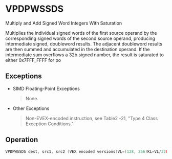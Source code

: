# VPDPWSSDS

Multiply and Add Signed Word Integers With Saturation

Multiplies the individual signed words of the first source operand by the corresponding signed words of the second source operand, producing intermediate signed, doubleword results.
The adjacent doubleword results are then summed and accumulated in the destination operand.
If the intermediate sum overflows a 32b signed number, the result is saturated to either 0x7FFF_FFFF for po

## Exceptions

- SIMD Floating-Point Exceptions
  > None.
- Other Exceptions
  > Non-EVEX-encoded instruction, see Table2
  > -21, "Type 4 Class Exception Conditions."

## Operation

```C
VPDPWSSDS dest, src1, src2 (VEX encoded versions)VL=(128, 256)KL=VL/32ORIGDEST := DESTFOR i := 0 TO KL-1:p1dword := SIGN_EXTEND(SRC1.word[2*i+0]) * SIGN_EXTEND(SRC2.word[2*i+0])p2dword := SIGN_EXTEND(SRC1.word[2*i+1]) * SIGN_EXTEND(SRC2.word[2*i+1])DEST.dword[i] := SIGNED_DWORD_SATURATE(ORIGDEST.dword[i] + p1dword + p2dword)DEST[MAX_VL-1:VL] := 0VPDPWSSDS dest, src1, src2 (EVEX encoded versions)(KL,VL)=(4,128), (8,256), (16,512)ORIGDEST := DESTFOR i := 0 TO KL-1:IF k1[i] or *no writemask*:IF SRC2 is memory and EVEX.b == 1:t := SRC2.dword[0]ELSE:t := SRC2.dword[i]p1dword := SIGN_EXTEND(SRC1.word[2*i]) * SIGN_EXTEND(t.word[0])p2dword := SIGN_EXTEND(SRC1.word[2*i+1]) * SIGN_EXTEND(t.word[1])DEST.dword[i] := SIGNED_DWORD_SATURATE(ORIGDEST.dword[i] + p1dword + p2dword)ELSE IF *zeroing*:DEST.dword[i] := 0ELSE: // Merge masking, dest element unchangedDEST.dword[i] := ORIGDEST.dword[i]DEST[MAX_VL-1:VL] := 0Intel C/C++ Compiler Intrinsic EquivalentVPDPWSSDS __m128i _mm_dpwssds_avx_epi32(__m128i, __m128i, __m128i);VPDPWSSDS __m128i _mm_dpwssds_epi32(__m128i, __m128i, __m128i);VPDPWSSDS __m128i _mm_mask_dpwssd_epi32(__m128i, __mmask8, __m128i, __m128i);VPDPWSSDS __m128i _mm_maskz_dpwssd_epi32(__mmask8, __m128i, __m128i, __m128i);VPDPWSSDS __m256i _mm256_dpwssds_avx_epi32(__m256i, __m256i, __m256i);VPDPWSSDS __m256i _mm256_dpwssd_epi32(__m256i, __m256i, __m256i);VPDPWSSDS __m256i _mm256_mask_dpwssd_epi32(__m256i, __mmask8, __m256i, __m256i);VPDPWSSDS __m256i _mm256_maskz_dpwssd_epi32(__mmask8, __m256i, __m256i, __m256i);VPDPWSSDS __m512i _mm512_dpwssd_epi32(__m512i, __m512i, __m512i);VPDPWSSDS __m512i _mm512_mask_dpwssd_epi32(__m512i, __mmask16, __m512i, __m512i);VPDPWSSDS __m512i _mm512_maskz_dpwssd_epi32(__mmask16, __m512i, __m512i, __m512i);
```
